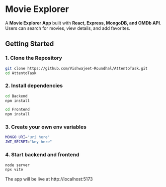 # Movie Explorer  

A **Movie Explorer App** built with **React, Express, MongoDB, and OMDb API**.  
Users can search for movies, view details, and add favorites.  

## Getting Started  

### 1. Clone the Repository  
```sh
git clone https://github.com/Vishwajeet-Roundhal/AttentoTask.git
cd AttentoTask
```
### 2. Install dependencies
```sh
cd Backend
npm install

cd Frontend
npm install

```
### 3. Create your own env variables
```sh
MONGO_URI="uri here"
JWT_SECRET="key here"
```
### 4. Start backend and frontend
```sh
node server
npx vite
```
The app will be live at http://localhost:5173


